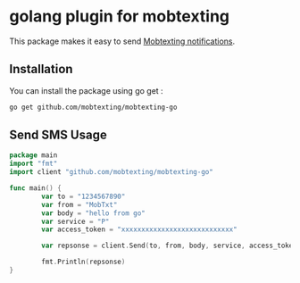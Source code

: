 # golang plugin for mobtexting

This package makes it easy to send [Mobtexting notifications](https://mobtexting.com).

## Installation

You can install the package using go get :

``` bash
go get github.com/mobtexting/mobtexting-go
```

## Send SMS Usage

```go
package main
import "fmt"
import client "github.com/mobtexting/mobtexting-go"

func main() {
        var to = "1234567890"
        var from = "MobTxt"
        var body = "hello from go"
        var service = "P"
        var access_token = "xxxxxxxxxxxxxxxxxxxxxxxxxxxx"

        var repsonse = client.Send(to, from, body, service, access_token)

		fmt.Println(repsonse)
}

```

